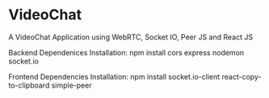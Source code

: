 # VideoChat
A VideoChat Application using WebRTC, Socket IO, Peer JS and React JS

Backend Dependenices Installation:
npm install cors express nodemon socket.io

Frontend Dependencies Installation:
npm install socket.io-client react-copy-to-clipboard simple-peer
